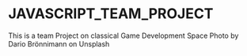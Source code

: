 # JAVASCRIPT_TEAM_PROJECT
This is a team Project on classical Game Development
Space Photo by Dario Brönnimann on Unsplash
  
